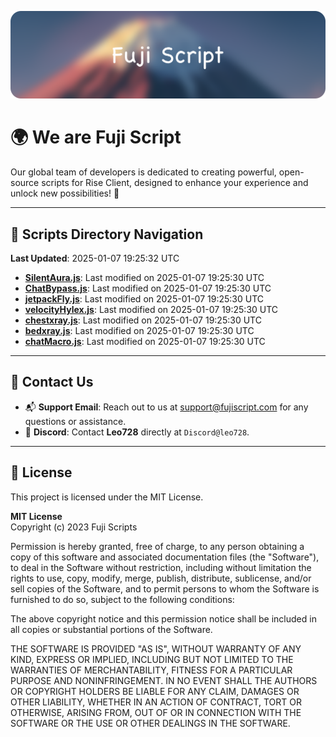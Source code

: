 ![Banner](.github/b.webp)

# 🌍 **We are Fuji Script**

Our global team of developers is dedicated to creating powerful, open-source scripts for Rise Client, designed to enhance your experience and unlock new possibilities! 🌟

---
<!-- SCRIPTS_NAVIGATION_START -->
## 📂 **Scripts Directory Navigation**

**Last Updated**: 2025-01-07 19:25:32 UTC

- **[SilentAura.js](scripts/SilentAura.js)**: Last modified on 2025-01-07 19:25:30 UTC
- **[ChatBypass.js](scripts/ChatBypass.js)**: Last modified on 2025-01-07 19:25:30 UTC
- **[jetpackFly.js](scripts/jetpackFly.js)**: Last modified on 2025-01-07 19:25:30 UTC
- **[velocityHylex.js](scripts/velocityHylex.js)**: Last modified on 2025-01-07 19:25:30 UTC
- **[chestxray.js](scripts/chestxray.js)**: Last modified on 2025-01-07 19:25:30 UTC
- **[bedxray.js](scripts/bedxray.js)**: Last modified on 2025-01-07 19:25:30 UTC
- **[chatMacro.js](scripts/chatMacro.js)**: Last modified on 2025-01-07 19:25:30 UTC

<!-- SCRIPTS_NAVIGATION_END -->

---

## 💬 **Contact Us**  
- 📬 **Support Email**: Reach out to us at [support@fujiscript.com](mailto:support@fujiscript.com) for any questions or assistance.  
- 💬 **Discord**: Contact **Leo728** directly at `Discord@leo728`.

---

## 📜 **License**

This project is licensed under the MIT License.  

**MIT License**  
Copyright (c) 2023 Fuji Scripts  

Permission is hereby granted, free of charge, to any person obtaining a copy of this software and associated documentation files (the "Software"), to deal in the Software without restriction, including without limitation the rights to use, copy, modify, merge, publish, distribute, sublicense, and/or sell copies of the Software, and to permit persons to whom the Software is furnished to do so, subject to the following conditions:  

The above copyright notice and this permission notice shall be included in all copies or substantial portions of the Software.  

THE SOFTWARE IS PROVIDED "AS IS", WITHOUT WARRANTY OF ANY KIND, EXPRESS OR IMPLIED, INCLUDING BUT NOT LIMITED TO THE WARRANTIES OF MERCHANTABILITY, FITNESS FOR A PARTICULAR PURPOSE AND NONINFRINGEMENT. IN NO EVENT SHALL THE AUTHORS OR COPYRIGHT HOLDERS BE LIABLE FOR ANY CLAIM, DAMAGES OR OTHER LIABILITY, WHETHER IN AN ACTION OF CONTRACT, TORT OR OTHERWISE, ARISING FROM, OUT OF OR IN CONNECTION WITH THE SOFTWARE OR THE USE OR OTHER DEALINGS IN THE SOFTWARE.  
